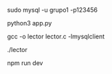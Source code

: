 
sudo mysql -u grupo1 -p123456

python3 app.py

gcc -o lector lector.c -lmysqlclient

./lector

npm run dev